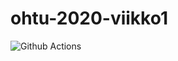 # ohtu-2020-viikko1
![Github Actions](https://github.com/sovalke/ohtu-2020-viikko1/workflows/Java%20CI%20with%20Gradle/badge.svg)

